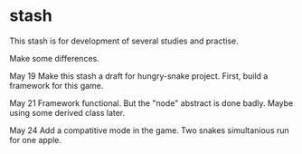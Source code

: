 # stash
This stash is for development of several studies and practise.

Make some differences.

May 19
Make this stash a draft for hungry-snake project.
First, build a framework for this game.

May 21
Framework functional. But the "node" abstract is done badly. Maybe using
some derived class later.

May 24
Add a compatitive mode in the game. Two snakes simultanious run for one apple.
